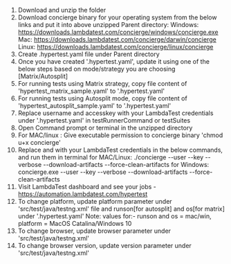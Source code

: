 1. Download and unzip the folder
2. Download concierge binary for your operating system from the below links and put it into above unzipped Parent directory:
    Windows: https://downloads.lambdatest.com/concierge/windows/concierge.exe
    Mac: https://downloads.lambdatest.com/concierge/darwin/concierge
    Linux: https://downloads.lambdatest.com/concierge/linux/concierge
3. Create .hypertest.yaml file under Parent directory
4. Once you have created '.hypertest.yaml', update it using one of the below steps based on mode/strategy you are choosing [Matrix/Autosplit]
5. For running tests using Matrix strategy, copy file content of 'hypertest_matrix_sample.yaml' to '.hypertest.yaml'
6. For running tests using Autosplit mode, copy file content of 'hypertest_autosplit_sample.yaml' to '.hypertest.yaml'
7. Replace username and accesskey with your LambdaTest credentials under '.hypertest.yaml' in testRunnerCommand or testSuites
8. Open Command prompt or terminal in the unzipped directory
9. For MAC/linux :  Give executable permission to concierge binary  'chmod u+x concierge'
9. Replace <username> and <key> with your LambdaTest credentials in the below commands, and run them in terminal
    for MAC/Linux: ./concierge --user <username> --key <key> --verbose --download-artifacts  --force-clean-artifacts
    for Windows: concierge.exe --user <username> --key <key> --verbose --download-artifacts  --force-clean-artifacts
10. Visit LambdaTest dashboard and see your jobs - https://automation.lambdatest.com/hypertest
11. To change platform, update platform parameter under 'src/test/java/testng.xml' file and runson[for autosplit] and os[for matrix] under '.hypertest.yaml'
   Note: values for:-
        runson and os = mac/win,
        platform = MacOS Catalina/Windows 10
12. To change browser, update browser parameter under 'src/test/java/testng.xml'
13. To change browser version, update version parameter under 'src/test/java/testng.xml'
